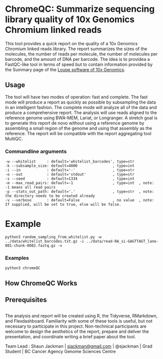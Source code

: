 # ChromeQC: Summarize sequencing library quality of 10x Genomics Chromium linked reads

This tool provides a quick report on the quality of a 10x Genomics Chromium linked reads library. The report summarizes the sizes of the molecules, the number of reads per molecule, the number of molecules per barcode, and the amount of DNA per barcode. The idea is to providea a FastQC-like tool in terms of speed but to contain information provided by the Summary page of the [Loupe software of 10x Genomics](https://support.10xgenomics.com/genome-exome/software/visualization/latest/what-is-loupe).

## Usage

The tool will have two modes of operation: fast and complete. The fast mode will produce a report as quickly as possible by subsampling the data in an intelligent fashion. The complete mode will analyze all of the data and produce a comprehensive report. The analysis will use reads aligned to the reference genome using BWA-MEM, Lariat, or Longranger. A stretch goal is to generate this report de novo without using a reference genome by assembling a small region of the genome and using that assembly as the reference. The report will be compatible with the report aggregating tool MultiQC.
### Commandline arguments
```
-w --whitelist     : default='whitelist_barcodes', type=str
-k --subsample_size: default=4000                , type=int
-i --in            : default='-'                 , type=str
-o --out           : default='stdout'            , type=str
-s --seed          : default=1334                , type=int
-m --max_read_pairs: default=-1                  , type=int  , note: -1 means all read pairs
-p --stats_out_path: default='.'                 , type=str  , note: the directory needs to be created already
-v --verbose       : default=False               , no value  , note: If supplied, will be set to true, else will be false.
```

# Example
```
python3 random_sampling_from_whitelist.py -w ../data/whitelist_barcodes.txt.gz -i ../data/read-RA_si-GAGTTAGT_lane-001-chunk-0002.fastq.gz -v
```
### Examples
```
python3 chromeQC
```
## How ChromeQC Works

## Prerequisites
```
```

The analysis and report will be created using R, the Tidyverse, RMarkdown, and Flexdashboard. Familiarity with some of these tools is useful, but not necessary to participate in this project. Non-technical participants are welcome to design the aesthetics of the report, prepare and deliver the presentation, and coordinate writing a brief paper about the tool.

Team Lead : Shaun Jackman | sjackman@gmail.com | @sjackman | Grad Student | BC Cancer Agency Genome Sciences Centre
